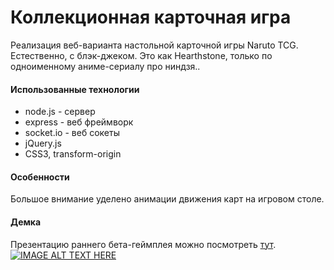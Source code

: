 Коллекционная карточная игра
======

Реализация веб-варианта настольной карточной игры Naruto TCG. Естественно, с блэк-джеком. Это как Hearthstone, только по одноименному аниме-сериалу про ниндзя..


#### Использованные технологии

* node.js - сервер
* express - веб фреймворк
* socket.io - веб сокеты
* jQuery.js
* CSS3, transform-origin

#### Особенности
Большое внимание уделено анимации движения карт на игровом столе.

#### Демка
Презентацию раннего бета-геймплея можно посмотреть <a href="https://youtu.be/1dUdnpgcreI">тут</a>.
[![IMAGE ALT TEXT HERE](https://img.youtube.com/vi/1dUdnpgcreI/0.jpg)](https://www.youtube.com/watch?v=1dUdnpgcreI)
